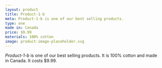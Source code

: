 ```yaml
---
layout: product
title: Product-1-b
meta: Product-1-b is one of our best selling products.
type: one
made in: Canada
price: $9.99
materials: 100% cotton
image: product-image-placeholder.svg
---
```


*Product-1-b* is one of our best selling products. It is 100% cotton and made in Canada. It costs $9.99.
